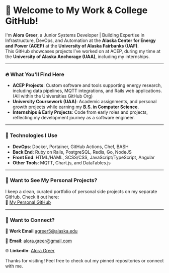 # 👋 Welcome to My Work & College GitHub!

I'm **Alora Greer**, a Junior Systems Developer | Building Expertise in Infrastructure, DevOps, and Automation at the **Alaska Center for Energy and Power (ACEP)** at the **University of Alaska Fairbanks (UAF)**.  
This GitHub showcases projects I’ve worked on at ACEP, during my time at the **University of Alaska Anchorage (UAA)**, including my internships.  

---

### 🔥 **What You'll Find Here**
- **ACEP Projects**: Custom software and tools supporting energy research, including data pipelines, MQTT integrations, and Rails web applications. (All within the Universities GitHub Org)
- **University Coursework (UAA)**: Academic assignments, and personal growth projects while earning my **B.S. in Computer Science**.  
- **Internships & Early Projects**: Code from early roles and projects, reflecting my development journey as a software engineer.  

---

### 🚀 **Technologies I Use**
- **DevOps**: Docker, Portainer, GitHub Actions, Chef, BASH
- **Back End**: Ruby on Rails, PostgreSQL, Redis, Go, NodeJS  
- **Front End**: HTML/HAML, SCSS/CSS, JavaScript/TypeScript, Angular  
- **Other Tools**: MQTT, Chart.js, and DataTables.js

---

### 🌟 **Want to See My Personal Projects?**
I keep a clean, curated portfolio of personal side projects on my separate GitHub. Check it out here:  
🔗 [My Personal GitHub](https://github.com/alorapersonal)  

---

### 💬 **Want to Connect?**
📧 **Work Email** [agreer5@alaska.edu](mailto:agreer5@alaska.edu)

📧 **Email**: [alora.greer@gmail.com](mailto:alora.greer@gmail.com)  

🌐 **LinkedIn**: [Alora Greer](https://linkedin.com/in/alora-greer)  

Thanks for visiting! Feel free to check out my pinned repositories or connect with me.
